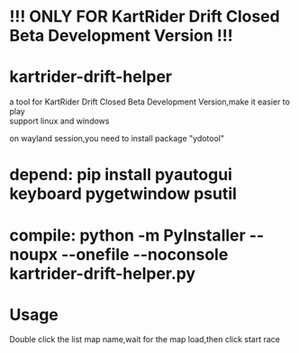 # !!! ONLY FOR KartRider Drift Closed Beta Development Version !!!  

# kartrider-drift-helper
a tool for KartRider Drift Closed Beta Development Version,make it easier to play  
support linux and windows  

on wayland session,you need to install package "ydotool"  

# depend: pip install pyautogui keyboard pygetwindow psutil
# compile: python -m PyInstaller --noupx --onefile --noconsole kartrider-drift-helper.py

# Usage
Double click the list map name,wait for the map load,then click start race
